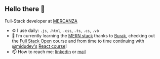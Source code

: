 
## Hello there 👋

Full-Stack developer at [MERCANZA](https://www.mercanza.es/)

- ⚙️ I use daily: `.js`, `.html`, `.css`, `.ts`, `.cs`, `.vb`
- 🌱 I’m currently learning the [MERN stack](https://www.udemy.com/course/the-web-dev-bootcamp/) thanks to [Burak](https://github.com/burakorkmez), checking out the [Full Stack Open](https://fullstackopen.com/es/) course and from time to time continuing with [@midudev's](https://github.com/midudev) [React course](https://cursoreact.dev/)!
- 📫 How to reach me: [linkedin](https://www.linkedin.com/in/alexandru-cristian-cucuruzeanu) or [mail](mailto:alexandrucristian.cucuruzeanu@gmail.com)
